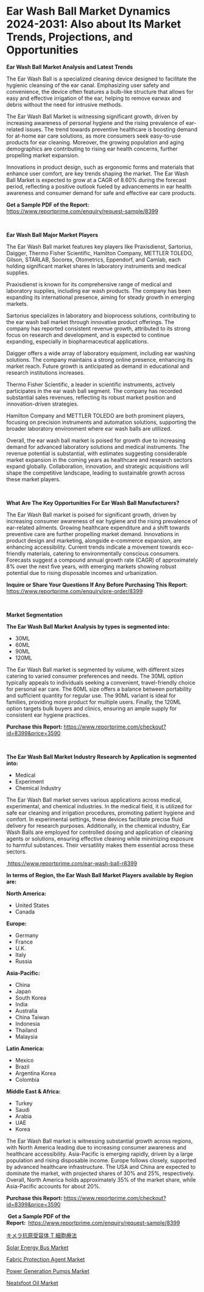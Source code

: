 <p><h1>Ear Wash Ball Market Dynamics 2024-2031: Also about Its Market Trends, Projections, and Opportunities</h1></p><p><strong>Ear Wash Ball Market Analysis and Latest Trends</strong></p>
<p><p>The Ear Wash Ball is a specialized cleaning device designed to facilitate the hygienic cleansing of the ear canal. Emphasizing user safety and convenience, the device often features a bulb-like structure that allows for easy and effective irrigation of the ear, helping to remove earwax and debris without the need for intrusive methods. </p><p>The Ear Wash Ball Market is witnessing significant growth, driven by increasing awareness of personal hygiene and the rising prevalence of ear-related issues. The trend towards preventive healthcare is boosting demand for at-home ear care solutions, as more consumers seek easy-to-use products for ear cleaning. Moreover, the growing population and aging demographics are contributing to rising ear health concerns, further propelling market expansion. </p><p>Innovations in product design, such as ergonomic forms and materials that enhance user comfort, are key trends shaping the market. The Ear Wash Ball Market is expected to grow at a CAGR of 8.60% during the forecast period, reflecting a positive outlook fueled by advancements in ear health awareness and consumer demand for safe and effective ear care products.</p></p>
<p><strong>Get a Sample PDF of the Report:&nbsp;</strong> <a href="https://www.reportprime.com/enquiry/request-sample/8399">https://www.reportprime.com/enquiry/request-sample/8399</a></p>
<p>&nbsp;</p>
<p><strong>Ear Wash Ball Major Market Players</strong></p>
<p><p>The Ear Wash Ball market features key players like Praxisdienst, Sartorius, Daigger, Thermo Fisher Scientific, Hamilton Company, METTLER TOLEDO, Gilson, STARLAB, Socorex, Otometrics, Eppendorf, and Camlab, each holding significant market shares in laboratory instruments and medical supplies.</p><p>Praxisdienst is known for its comprehensive range of medical and laboratory supplies, including ear wash products. The company has been expanding its international presence, aiming for steady growth in emerging markets.</p><p>Sartorius specializes in laboratory and bioprocess solutions, contributing to the ear wash ball market through innovative product offerings. The company has reported consistent revenue growth, attributed to its strong focus on research and development, and is expected to continue expanding, especially in biopharmaceutical applications.</p><p>Daigger offers a wide array of laboratory equipment, including ear washing solutions. The company maintains a strong online presence, enhancing its market reach. Future growth is anticipated as demand in educational and research institutions increases.</p><p>Thermo Fisher Scientific, a leader in scientific instruments, actively participates in the ear wash ball segment. The company has recorded substantial sales revenues, reflecting its robust market position and innovation-driven strategies.</p><p>Hamilton Company and METTLER TOLEDO are both prominent players, focusing on precision instruments and automation solutions, supporting the broader laboratory environment where ear wash balls are utilized.</p><p>Overall, the ear wash ball market is poised for growth due to increasing demand for advanced laboratory solutions and medical instruments. The revenue potential is substantial, with estimates suggesting considerable market expansion in the coming years as healthcare and research sectors expand globally. Collaboration, innovation, and strategic acquisitions will shape the competitive landscape, leading to sustainable growth across these market players.</p></p>
<p>&nbsp;</p>
<p><strong>What Are The Key Opportunities For Ear Wash Ball Manufacturers?</strong></p>
<p><p>The Ear Wash Ball market is poised for significant growth, driven by increasing consumer awareness of ear hygiene and the rising prevalence of ear-related ailments. Growing healthcare expenditure and a shift towards preventive care are further propelling market demand. Innovations in product design and marketing, alongside e-commerce expansion, are enhancing accessibility. Current trends indicate a movement towards eco-friendly materials, catering to environmentally conscious consumers. Forecasts suggest a compound annual growth rate (CAGR) of approximately 8% over the next five years, with emerging markets showing robust potential due to rising disposable incomes and urbanization.</p></p>
<p><strong>Inquire or Share Your Questions If Any Before Purchasing This Report:</strong> <a href="https://www.reportprime.com/enquiry/pre-order/8399">https://www.reportprime.com/enquiry/pre-order/8399</a></p>
<p>&nbsp;</p>
<p><strong>Market Segmentation</strong></p>
<p><strong>The Ear Wash Ball Market Analysis by types is segmented into:</strong></p>
<p><ul><li>30ML</li><li>60ML</li><li>90ML</li><li>120ML</li></ul></p>
<p><p>The Ear Wash Ball market is segmented by volume, with different sizes catering to varied consumer preferences and needs. The 30ML option typically appeals to individuals seeking a convenient, travel-friendly choice for personal ear care. The 60ML size offers a balance between portability and sufficient quantity for regular use. The 90ML variant is ideal for families, providing more product for multiple users. Finally, the 120ML option targets bulk buyers and clinics, ensuring an ample supply for consistent ear hygiene practices.</p></p>
<p><strong>Purchase this Report:&nbsp;</strong><a href="https://www.reportprime.com/checkout?id=8399&price=3590">https://www.reportprime.com/checkout?id=8399&price=3590</a></p>
<p>&nbsp;</p>
<p><strong>The Ear Wash Ball Market Industry Research by Application is segmented into:</strong></p>
<p><ul><li>Medical</li><li>Experiment</li><li>Chemical Industry</li></ul></p>
<p><p>The Ear Wash Ball market serves various applications across medical, experimental, and chemical industries. In the medical field, it is utilized for safe ear cleaning and irrigation procedures, promoting patient hygiene and comfort. In experimental settings, these devices facilitate precise fluid delivery for research purposes. Additionally, in the chemical industry, Ear Wash Balls are employed for controlled dosing and application of cleaning agents or solutions, ensuring effective cleaning while minimizing exposure to harmful substances. Their versatility makes them essential across these sectors.</p></p>
<p><a href="https://www.reportprime.com/ear-wash-ball-r8399">&nbsp;https://www.reportprime.com/ear-wash-ball-r8399</a></p>
<p><strong>In terms of Region, the Ear Wash Ball Market Players available by Region are:</strong></p>
<p>
    <p> <strong> North America: </strong>
        <ul>
            <li>United States</li>
            <li>Canada</li>
        </ul>
        </p> 
    <p> <strong> Europe: </strong>
        <ul>
            <li>Germany</li>
            <li>France</li>
            <li>U.K.</li>
            <li>Italy</li>
            <li>Russia</li>
        </ul>
        </p> 
    <p> <strong> Asia-Pacific: </strong>
        <ul>
            <li>China</li>
            <li>Japan</li>
            <li>South Korea</li>
            <li>India</li>
            <li>Australia</li>
            <li>China Taiwan</li>
            <li>Indonesia</li>
            <li>Thailand</li>
            <li>Malaysia</li>
        </ul>
        </p> 
    <p> <strong> Latin America: </strong>
        <ul>
            <li>Mexico</li>
            <li>Brazil</li>
            <li>Argentina Korea</li>
            <li>Colombia</li>
        </ul>
        </p> 
    <p> <strong> Middle East & Africa: </strong>
        <ul>
            <li>Turkey</li>
            <li>Saudi</li>
            <li>Arabia</li>
            <li>UAE</li>
            <li>Korea</li>
        </ul>
    </p>
    </p>
<p><p>The Ear Wash Ball market is witnessing substantial growth across regions, with North America leading due to increasing consumer awareness and healthcare accessibility. Asia-Pacific is emerging rapidly, driven by a large population and rising disposable income. Europe follows closely, supported by advanced healthcare infrastructure. The USA and China are expected to dominate the market, with projected shares of 30% and 25%, respectively. Overall, North America holds approximately 35% of the market share, while Asia-Pacific accounts for about 20%.</p></p>
<p><strong>Purchase this Report: </strong><a href="https://www.reportprime.com/checkout?id=8399&price=3590">https://www.reportprime.com/checkout?id=8399&price=3590</a></p>
<p>&nbsp;<strong>Get a Sample PDF of the Report:&nbsp;&nbsp;</strong><a href="https://www.reportprime.com/enquiry/request-sample/8399">https://www.reportprime.com/enquiry/request-sample/8399</a></p>
<p><strong></strong></p>
<p><p><a href="https://medium.com/@erlenegcfeenan/chimeric-antigen-receptor-t-cell-therapy-market-%E3%81%AF-%E3%82%B3%E3%82%B9%E3%83%88%E7%AE%A1%E7%90%86%E3%81%A8%E5%8A%B9%E7%8E%87%E5%90%91%E4%B8%8A%E3%82%92%E5%84%AA%E5%85%88%E3%81%97%E3%81%BE%E3%81%99-a10805fb0e7b">キメラ抗原受容体 T 細胞療法</a></p><p><a href="https://www.linkedin.com/pulse/market-forecast-global-solar-energy-bus-trends-impact-asere?trackingId=VCRXm2QATXKYQGXM2w57dg%3D%3D">Solar Energy Bus Market</a></p><p><a href="https://issuu.com/reportprime-2/docs/fabric-protection-agent-market-size_70dd429d351b91">Fabric Protection Agent Market</a></p><p><a href="https://medium.com/@janetchuaf36/the-market-for-power-generation-pumps-market-is-examined-in-this-report-along-with-the-factors-218603f0ef76">Power Generation Pumps Market</a></p><p><a href="https://www.linkedin.com/pulse/neatsfoot-oil-market-forecast-global-trends-analysis-from-2024-oh9ac?trackingId=FbLyzGIsQj%2BYgcPY88WYCw%3D%3D">Neatsfoot Oil Market</a></p></p>
